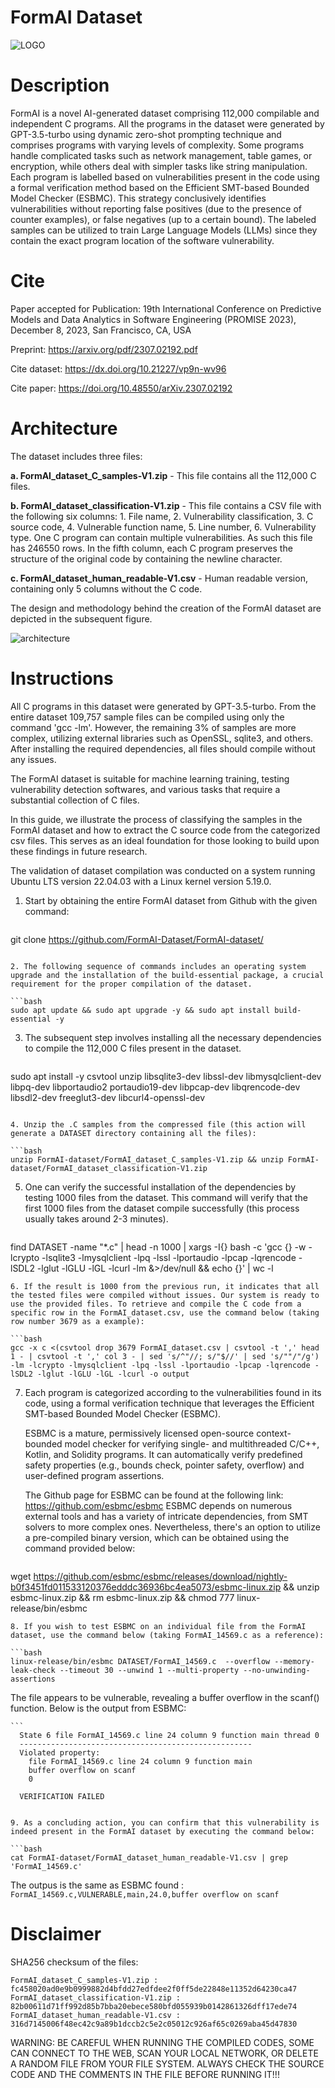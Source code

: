 # FormAI Dataset

![LOGO](https://github.com/FormAI-Dataset/FormAI-dataset/assets/138256298/3b730b10-2681-472f-aeb7-3e97a7cfa61a)

# Description 

FormAI is a novel AI-generated dataset comprising 112,000 compilable and independent C programs.   All the programs in the dataset were generated by GPT-3.5-turbo using dynamic zero-shot prompting technique and comprises programs with varying levels of complexity. Some programs handle complicated tasks such as network management, table games, or encryption, while others deal with simpler
tasks like string manipulation. Each program is labelled based on vulnerabilities present in the code using a formal verification method based on the Efficient SMT-based Bounded Model Checker (ESBMC). This strategy conclusively identifies vulnerabilities without reporting false positives (due to the presence of counter examples), or false negatives (up to a certain bound). The labeled samples can be utilized to train Large Language Models (LLMs) since they contain the exact program location of the software vulnerability.

# Cite

Paper accepted for Publication: 19th International Conference on Predictive Models and Data Analytics in Software Engineering (PROMISE 2023), December 8, 2023, San Francisco, CA, USA

Preprint: https://arxiv.org/pdf/2307.02192.pdf

Cite dataset: https://dx.doi.org/10.21227/vp9n-wv96

Cite paper: https://doi.org/10.48550/arXiv.2307.02192

# Architecture

The dataset includes three files:

**a. FormAI_dataset_C_samples-V1.zip** - This file contains all the 112,000 C files.

**b. FormAI_dataset_classification-V1.zip** - This file contains a CSV file with the following six columns: 1. File name, 2. Vulnerability classification, 3. C source code, 4. Vulnerable function name, 5. Line number, 6. Vulnerability type. One C program can contain multiple vulnerabilities. As such this file has 246550 rows. In the fifth column, each C program preserves the structure of the original code by containing the newline character.

**c. FormAI_dataset_human_readable-V1.csv** - Human readable version, containing only 5 columns without the C code.

The design and methodology behind the creation of the FormAI dataset are depicted in the subsequent figure.

![architecture](https://github.com/FormAI-Dataset/FormAI-dataset/assets/138256298/5dd74a55-d46b-4cf7-9345-5b455bd29185)




# Instructions 
All C programs in this dataset were generated by GPT-3.5-turbo. From the entire dataset 109,757 sample files can be compiled using only the command 'gcc -lm'. However, the remaining 3% of samples are more complex, utilizing external libraries such as OpenSSL, sqlite3, and others. After installing the required dependencies, all files should compile without any issues.

The FormAI dataset is suitable for machine learning training, testing vulnerability detection softwares, and various tasks that require a substantial collection of C files. 

In this guide, we illustrate the process of classifying the samples in the FormAI dataset and how to extract the C source code from the categorized csv files. This serves as an ideal foundation for those looking to build upon these findings in future research.

The validation of dataset compilation was conducted on a system running Ubuntu LTS version 22.04.03 with a Linux kernel version 5.19.0.

1. Start by obtaining the entire FormAI dataset from Github with the given command:

   ```bash
git clone https://github.com/FormAI-Dataset/FormAI-dataset/
   ```

2. The following sequence of commands includes an operating system upgrade and the installation of the build-essential package, a crucial requirement for the proper compilation of the dataset. 

   ```bash
sudo apt update && sudo apt upgrade -y && sudo apt install build-essential -y
   ```
3. The subsequent step involves installing all the necessary dependencies to compile the 112,000 C files present in the dataset.

   ```bash
sudo apt install -y csvtool unzip libsqlite3-dev libssl-dev libmysqlclient-dev libpq-dev libportaudio2 portaudio19-dev libpcap-dev libqrencode-dev libsdl2-dev freeglut3-dev libcurl4-openssl-dev
   ```
 
4. Unzip the .C samples from the compressed file (this action will generate a DATASET directory containing all the files):

   ```bash
unzip FormAI-dataset/FormAI_dataset_C_samples-V1.zip && unzip FormAI-dataset/FormAI_dataset_classification-V1.zip
   ```

5. One can verify the successful installation of the dependencies by testing 1000 files from the dataset. This command will verify that the first 1000 files from the dataset compile successfully (this process usually takes around 2-3 minutes). 

   ```bash
find DATASET -name "*.c" | head -n 1000 | xargs -I{} bash -c 'gcc {} -w -lcrypto -lsqlite3 -lmysqlclient -lpq -lssl -lportaudio -lpcap -lqrencode -lSDL2 -lglut -lGLU -lGL -lcurl -lm &>/dev/null &&  echo {}' | wc -l
   ```
6. If the result is 1000 from the previous run, it indicates that all the tested files were compiled without issues. Our system is ready to use the provided files. To retrieve and compile the C code from a specific row in the FormAI_dataset.csv, use the command below (taking row number 3679 as a example):

   ```bash
gcc -x c <(csvtool drop 3679 FormAI_dataset.csv | csvtool -t ',' head 1 - | csvtool -t ',' col 3 - | sed 's/^"//; s/"$//' | sed 's/""/"/g') -lm -lcrypto -lmysqlclient -lpq -lssl -lportaudio -lpcap -lqrencode -lSDL2 -lglut -lGLU -lGL -lcurl -o output
   ```

7. Each program is categorized according to the vulnerabilities found in its code, using a formal verification technique that leverages the Efficient SMT-based Bounded Model Checker (ESBMC).

   ESBMC is a mature, permissively licensed open-source context-bounded model checker for verifying single- and multithreaded C/C++, Kotlin, and Solidity programs. It can automatically verify predefined safety properties (e.g., bounds check, pointer safety, overflow) and user-defined program assertions.

   The Github page for ESBMC can be found at the following link: https://github.com/esbmc/esbmc
   ESBMC depends on numerous external tools and has a variety of intricate dependencies, from SMT solvers to more complex ones. Nevertheless, there's an option to utilize a pre-compiled binary version, which can be obtained using the command provided below:

   ```bash
wget https://github.com/esbmc/esbmc/releases/download/nightly-b0f3451fd011533120376edddc36936bc4ea5073/esbmc-linux.zip && unzip esbmc-linux.zip && rm esbmc-linux.zip && chmod 777 linux-release/bin/esbmc
   ```
8. If you wish to test ESBMC on an individual file from the FormAI dataset, use the command below (taking FormAI_14569.c as a reference):

   ```bash
linux-release/bin/esbmc DATASET/FormAI_14569.c  --overflow --memory-leak-check --timeout 30 --unwind 1 --multi-property --no-unwinding-assertions

   ```
   The file appears to be vulnerable, revealing a buffer overflow in the scanf() function. Below is the output from ESBMC:

    ```
      State 6 file FormAI_14569.c line 24 column 9 function main thread 0
      ----------------------------------------------------
      Violated property:
        file FormAI_14569.c line 24 column 9 function main
        buffer overflow on scanf
        0
   
      VERIFICATION FAILED
   ```

9. As a concluding action, you can confirm that this vulnerability is indeed present in the FormAI dataset by executing the command below:

   ```bash
cat FormAI-dataset/FormAI_dataset_human_readable-V1.csv | grep 'FormAI_14569.c'
   ```
The outpus is the same as ESBMC found :  `FormAI_14569.c,VULNERABLE,main,24.0,buffer overflow on scanf`


 # Disclaimer 

   
SHA256 checksum of the files:

`FormAI_dataset_C_samples-V1.zip : fc458020ad0e9b0999882d4bfdd27edfdee2f0ff5de22848e11352d64230ca47`
`FormAI_dataset_classification-V1.zip : 82b00611d71ff992d85b7bba20ebece580bfd055939b0142861326dff17ede74`
`FormAI_dataset_human_readable-V1.csv : 316d7145006f48ec42c9a89b1dccb2c5e2c05012c926af65c0269aba45d47830`

WARNING: BE CAREFUL WHEN RUNNING THE COMPILED CODES, SOME CAN CONNECT TO THE WEB, SCAN YOUR LOCAL NETWORK, OR DELETE A RANDOM FILE FROM YOUR FILE SYSTEM. ALWAYS CHECK THE SOURCE CODE AND THE COMMENTS IN THE FILE BEFORE RUNNING IT!!!
